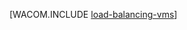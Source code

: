 <properties linkid="manage-windows-common-tasks-detach-a-disk" urlDisplayName="Load Balance VMs" pageTitle="Load Balance a Virtual Machine (Linux) - Azure" metaKeywords="" description="Learn how to load balance Azure virtual machines." metaCanonical="" services="virtual-machines" documentationCenter="" title="" authors="" solutions="" manager="" editor="" />

[WACOM.INCLUDE [load-balancing-vms](../includes/load-balancing-vms.md)]

